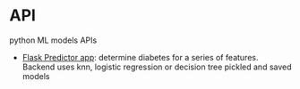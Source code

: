 # API
python ML models APIs

* [Flask Predictor app](https://github.com/riched158/API/tree/master/predictor_app): determine diabetes for a series of features.  Backend uses knn, logistic regression or decision tree pickled and saved models
